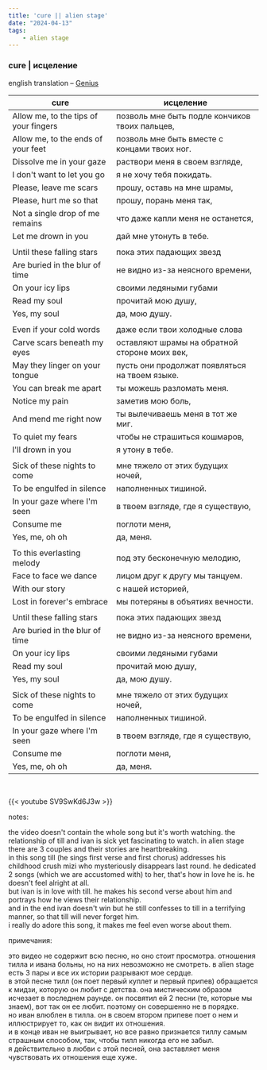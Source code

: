```yaml
---
title: 'cure || alien stage'
date: "2024-04-13"
tags:
    - alien stage
---
```


### cure | исцеление

english translation – [Genius](https://genius.com/Genius-english-translations-akugetsu-and-park-byeong-hoon-cure-vivinos-alien-stage-ost-pt7-english-translation-lyrics)

cure | исцеление
--|--
Allow me, to the tips of your fingers | позволь мне быть подле кончиков твоих пальцев,
Allow me, to the ends of your feet | позволь мне быть вместе с концами твоих ног.
Dissolve me in your gaze | раствори меня в своем взгляде,
I don't want to let you go | я не хочу тебя покидать.
Please, leave me scars | прошу, оставь на мне шрамы,
Please, hurt me so that | прошу, порань меня так,
Not a single drop of me remains | что даже капли меня не останется,
Let me drown in you | дай мне утонуть в тебе.
|||
Until these falling stars | пока этих падающих звезд
Are buried in the blur of time | не видно из-за неясного времени,
On your icy lips | своими ледяными губами
Read my soul | прочитай мою душу,
Yes, my soul | да, мою душу.
|||
Even if your cold words | даже если твои холодные слова
Carve scars beneath my eyes | оставляют шрамы на обратной стороне моих век,
May they linger on your tongue | пусть они продолжат появляться на твоем языке.
You can break me apart | ты можешь разломать меня.
Notice my pain | заметив мою боль,
And mend me right now | ты вылечиваешь меня в тот же миг.
To quiet my fears | чтобы не страшиться кошмаров,
I'll drown in you | я утону в тебе.
|||
Sick of these nights to come | мне тяжело от этих будущих ночей,
To be engulfed in silence | наполненных тишиной.
In your gaze where I'm seen | в твоем взгляде, где я существую,
Consume me | поглоти меня,
Yes, me, oh oh | да, меня.
|||
To this everlasting melody | под эту бесконечную мелодию,
Face to face we dance | лицом друг к другу мы танцуем.
With our story | с нашей историей,
Lost in forever's embrace | мы потеряны в объятиях вечности.
|||
Until these falling stars | пока этих падающих звезд
Are buried in the blur of time | не видно из-за неясного времени,
On your icy lips | своими ледяными губами
Read my soul | прочитай мою душу,
Yes, my soul | да, мою душу.
|||
Sick of these nights to come | мне тяжело от этих будущих ночей,
To be engulfed in silence | наполненных тишиной.
In your gaze where I'm seen | в твоем взгляде, где я существую,
Consume me | поглоти меня,
Yes, me, oh oh | да, меня.

<br>

{{< youtube SV9SwKd6J3w >}}

notes:

the video doesn't contain the whole song but it's worth watching. the relationship of till and ivan is sick yet fascinating to watch. in alien stage there are 3 couples and their stories are heartbreaking.  
in this song till (he sings first verse and first chorus) addresses his childhood crush mizi who mysteriously disappears last round. he dedicated 2 songs (which we are accustomed with) to her, that's how in love he is. he doesn't feel alright at all.  
but ivan is in love with till. he makes his second verse about him and portrays how he views their relationship.  
and in the end ivan doesn't win but he still confesses to till in a terrifying manner, so that till will never forget him.  
i really do adore this song, it makes me feel even worse about them.

примечания:

это видео не содержит всю песню, но оно стоит просмотра. отношения тилла и ивана больны, но на них невозможно не смотреть. в alien stage есть 3 пары и все их истории разрывают мое сердце.  
в этой песне тилл (он поет первый куплет и первый припев) обращается к мидзи, которую он любит с детства. она мистическим образом исчезает в последнем раунде. он посвятил ей 2 песни (те, которые мы знаем), вот так он ее любит. поэтому он совершенно не в порядке.  
но иван влюблен в тилла. он в своем втором припеве поет о нем и иллюстрирует то, как он видит их отношения.  
и в конце иван не выигрывает, но все равно признается тиллу самым страшным способом, так, чтобы тилл никогда его не забыл.  
я действительно в любви с этой песней, она заставляет меня чувствовать их отношения еще хуже.


